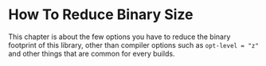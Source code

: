 # How To Reduce Binary Size

This chapter is about the few options you have to reduce the binary footprint of this library, other than compiler options such as `opt-level = "z"` and other things that are common for every builds.
